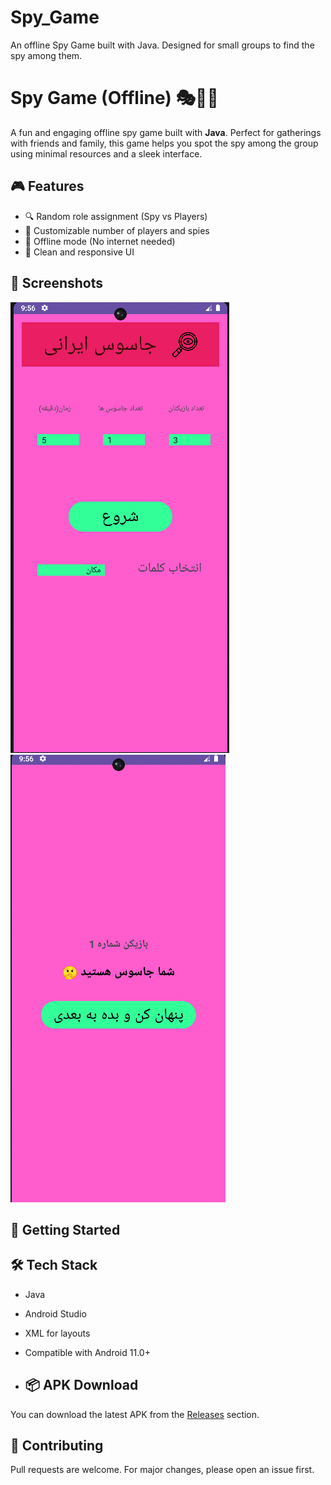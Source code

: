 # Spy_Game
An offline Spy Game built with Java. Designed for small groups to find the spy among them.
# Spy Game (Offline) 🎭🕵️‍♂️

A fun and engaging offline spy game built with **Java**. Perfect for gatherings with friends and family, this game helps you spot the spy among the group using minimal resources and a sleek interface.

## 🎮 Features

- 🔍 Random role assignment (Spy vs Players)
- 🎲 Customizable number of players and spies
- 📵 Offline mode (No internet needed)
- 🎨 Clean and responsive UI

## 📱 Screenshots
<!-- Add screenshots here later if you want -->

![PCB](image1.png)
![PCB1](image2.png)
## 🚀 Getting Started

## 🛠 Tech Stack

- Java
- Android Studio
- XML for layouts
- Compatible with Android 11.0+

- ## 📦 APK Download

You can download the latest APK from the [Releases](https://github.com/your-username/your-repo/releases) section.

## 🤝 Contributing

Pull requests are welcome. For major changes, please open an issue first.
